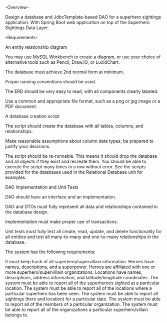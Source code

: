 -Overview-

Design a database and JdbcTemplate-based DAO for a superhero sightings application. With Spring Boot web application on top of the Superhero Sightings Data Layer.


-Requirements-

An entity relationship diagram

You may use MySQL Workbench to create a diagram, or use your choice of alternative tools such as Pencil, Draw.IO, or LucidChart.

The database must achieve 2nd normal form at minimum.

Proper naming conventions should be used.

The ERD should be very easy to read, with all components clearly labeled.

Use a common and appropriate file format, such as a png or jpg image or a PDF document.

A database creation script

The script should create the database with all tables, columns, and relationships.

Make reasonable assumptions about column data types; be prepared to justify your decisions.

The script should be re-runnable. This means it should drop the database and all objects if they exist and recreate them. You should be able to execute the script many times in a row without error. See the scripts provided for the databases used in the Relational Database unit for examples.

DAO Implementation and Unit Tests

DAO should have an interface and an implementation.

DAO and DTOs must fully represent all data and relationships contained in the database design.

Implementation must make proper use of transactions.

Unit tests must fully test all create, read, update, and delete functionality for all entities and test all many-to-many and one-to-many relationships in the database.




The system has the following requirements:

It must keep track of all superhero/supervillain information.
Heroes have names, descriptions, and a superpower.
Heroes are affiliated with one or more superhero/supervillain organizations.
Locations have names, descriptions, address information, and latitude/longitude coordinates.
The system must be able to report all of the superheroes sighted at a particular location.
The system must be able to report all of the locations where a particular superhero has been seen.
The system must be able to report all sightings (hero and location) for a particular date.
The system must be able to report all of the members of a particular organization.
The system must be able to report all of the organizations a particular superhero/villain belongs to.
